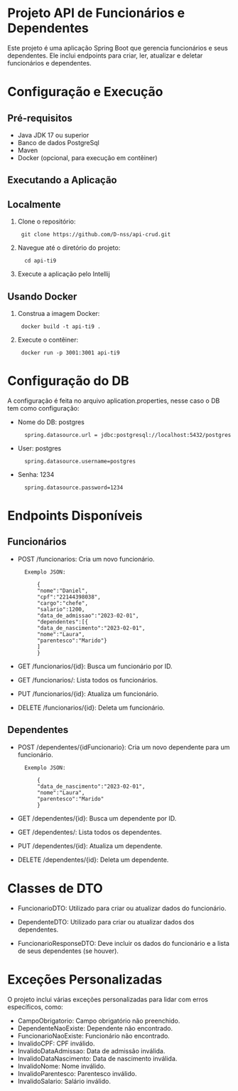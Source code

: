 # Projeto API de Funcionários e Dependentes
Este projeto é uma aplicação Spring Boot que gerencia funcionários e seus dependentes. Ele inclui endpoints para criar, ler, atualizar e deletar funcionários e dependentes.

# Configuração e Execução

## Pré-requisitos

- Java JDK 17 ou superior
- Banco de dados PostgreSql
- Maven
- Docker (opcional, para execução em contêiner)

## Executando a Aplicação

## Localmente

1. Clone o repositório:

        git clone https://github.com/D-nss/api-crud.git

2. Navegue até o diretório do projeto:

         cd api-ti9
      
3. Execute a aplicação pelo Intellij

## Usando Docker

1. Construa a imagem Docker:

        docker build -t api-ti9 .

2. Execute o contêiner:

        docker run -p 3001:3001 api-ti9

# Configuração do DB

A configuração é feita no arquivo aplication.properties, nesse caso o DB tem como configuração:
- Nome do DB: postgres

        spring.datasource.url = jdbc:postgresql://localhost:5432/postgres
- User: postgres
  
        spring.datasource.username=postgres
- Senha: 1234

        spring.datasource.password=1234

# Endpoints Disponíveis

## Funcionários
- POST /funcionarios: Cria um novo funcionário.

        Exemplo JSON:

            {   
            "nome":"Daniel",
            "cpf":"22144398038",
            "cargo":"chefe",
            "salario":1200,
            "data_de_admissao":"2023-02-01",
            "dependentes":[{
            "data_de_nascimento":"2023-02-01",
            "nome":"Laura",
            "parentesco":"Marido"}
            ]
            }

- GET /funcionarios/{id}: Busca um funcionário por ID.


- GET /funcionarios/: Lista todos os funcionários.


- PUT /funcionarios/{id}: Atualiza um funcionário.


- DELETE /funcionarios/{id}: Deleta um funcionário.


## Dependentes
  
- POST /dependentes/{idFuncionario}: Cria um novo dependente para um funcionário.

        Exemplo JSON:

            {
            "data_de_nascimento":"2023-02-01",
            "nome":"Laura",
            "parentesco":"Marido"
            }

- GET /dependentes/{id}: Busca um dependente por ID.


- GET /dependentes/: Lista todos os dependentes.


- PUT /dependentes/{id}: Atualiza um dependente.


- DELETE /dependentes/{id}: Deleta um dependente.


# Classes de DTO

- FuncionarioDTO: Utilizado para criar ou atualizar dados do funcionário.

- DependenteDTO: Utilizado para criar ou atualizar dados dos dependentes.

- FuncionarioResponseDTO: Deve incluir os dados do funcionário e a lista de seus dependentes (se houver).

# Exceções Personalizadas
O projeto inclui várias exceções personalizadas para lidar com erros específicos, como:
- CampoObrigatorio: Campo obrigatório não preenchido.
- DependenteNaoExiste: Dependente não encontrado.
- FuncionarioNaoExiste: Funcionário não encontrado.
- InvalidoCPF: CPF inválido.
- InvalidoDataAdmissao: Data de admissão inválida.
- InvalidoDataNascimento: Data de nascimento inválida.
- InvalidoNome: Nome inválido.
- InvalidoParentesco: Parentesco inválido.
- InvalidoSalario: Salário inválido.